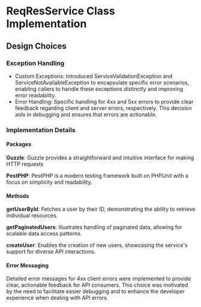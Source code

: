 # ReqResService Class Implementation #

## Design Choices
### Exception Handling
- Custom Exceptions: Introduced ServiceValidationException and ServiceNotAvailableException to encapsulate specific error scenarios, enabling callers to handle these exceptions distinctly and improving error readability.
- Error Handling: Specific handling for 4xx and 5xx errors to provide clear feedback regarding client and server errors, respectively. This decision aids in debugging and ensures that errors are actionable.

### Implementation Details

#### Packages
<b>Guzzle</b>: Guzzle provides a straightforward and intuitive interface for making HTTP requests

<b>PestPHP</b>: PestPHP is a modern testing framework built on PHPUnit with a focus on simplicity and readability.

#### Methods
<b>getUserById</b>: Fetches a user by their ID, demonstrating the ability to retrieve individual resources.

<b>getPaginatedUsers</b>: Illustrates handling of paginated data, allowing for scalable data access patterns.

<b>createUser</b>: Enables the creation of new users, showcasing the service's support for diverse API interactions.

#### Error Messaging
Detailed error messages for 4xx client errors were implemented to provide clear, actionable feedback for API consumers. This choice was motivated by the need to facilitate easier debugging and to enhance the developer experience when dealing with API errors.
